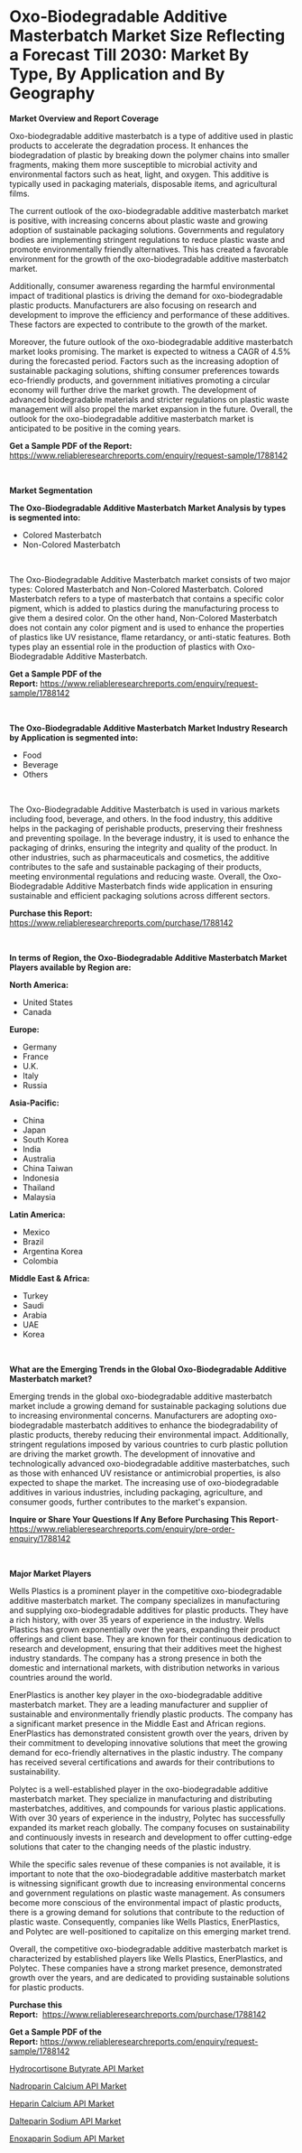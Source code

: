 <p><h1>Oxo-Biodegradable Additive Masterbatch Market Size Reflecting a Forecast Till 2030: Market By Type, By Application and By Geography</h1></p><p><strong>Market Overview and Report Coverage</strong></p>
<p><p>Oxo-biodegradable additive masterbatch is a type of additive used in plastic products to accelerate the degradation process. It enhances the biodegradation of plastic by breaking down the polymer chains into smaller fragments, making them more susceptible to microbial activity and environmental factors such as heat, light, and oxygen. This additive is typically used in packaging materials, disposable items, and agricultural films.</p><p>The current outlook of the oxo-biodegradable additive masterbatch market is positive, with increasing concerns about plastic waste and growing adoption of sustainable packaging solutions. Governments and regulatory bodies are implementing stringent regulations to reduce plastic waste and promote environmentally friendly alternatives. This has created a favorable environment for the growth of the oxo-biodegradable additive masterbatch market.</p><p>Additionally, consumer awareness regarding the harmful environmental impact of traditional plastics is driving the demand for oxo-biodegradable plastic products. Manufacturers are also focusing on research and development to improve the efficiency and performance of these additives. These factors are expected to contribute to the growth of the market.</p><p>Moreover, the future outlook of the oxo-biodegradable additive masterbatch market looks promising. The market is expected to witness a CAGR of 4.5% during the forecasted period. Factors such as the increasing adoption of sustainable packaging solutions, shifting consumer preferences towards eco-friendly products, and government initiatives promoting a circular economy will further drive the market growth. The development of advanced biodegradable materials and stricter regulations on plastic waste management will also propel the market expansion in the future. Overall, the outlook for the oxo-biodegradable additive masterbatch market is anticipated to be positive in the coming years.</p></p>
<p><strong>Get a Sample PDF of the Report:</strong> <a href="https://www.reliableresearchreports.com/enquiry/request-sample/1788142">https://www.reliableresearchreports.com/enquiry/request-sample/1788142</a></p>
<p>&nbsp;</p>
<p><strong>Market Segmentation</strong></p>
<p><strong>The Oxo-Biodegradable Additive Masterbatch Market Analysis by types is segmented into:</strong></p>
<p><ul><li>Colored Masterbatch</li><li>Non-Colored Masterbatch</li></ul></p>
<p>&nbsp;</p>
<p><p>The Oxo-Biodegradable Additive Masterbatch market consists of two major types: Colored Masterbatch and Non-Colored Masterbatch. Colored Masterbatch refers to a type of masterbatch that contains a specific color pigment, which is added to plastics during the manufacturing process to give them a desired color. On the other hand, Non-Colored Masterbatch does not contain any color pigment and is used to enhance the properties of plastics like UV resistance, flame retardancy, or anti-static features. Both types play an essential role in the production of plastics with Oxo-Biodegradable Additive Masterbatch.</p></p>
<p><strong>Get a Sample PDF of the Report:</strong>&nbsp;<a href="https://www.reliableresearchreports.com/enquiry/request-sample/1788142">https://www.reliableresearchreports.com/enquiry/request-sample/1788142</a></p>
<p>&nbsp;</p>
<p><strong>The Oxo-Biodegradable Additive Masterbatch Market Industry Research by Application is segmented into:</strong></p>
<p><ul><li>Food</li><li>Beverage</li><li>Others</li></ul></p>
<p>&nbsp;</p>
<p><p>The Oxo-Biodegradable Additive Masterbatch is used in various markets including food, beverage, and others. In the food industry, this additive helps in the packaging of perishable products, preserving their freshness and preventing spoilage. In the beverage industry, it is used to enhance the packaging of drinks, ensuring the integrity and quality of the product. In other industries, such as pharmaceuticals and cosmetics, the additive contributes to the safe and sustainable packaging of their products, meeting environmental regulations and reducing waste. Overall, the Oxo-Biodegradable Additive Masterbatch finds wide application in ensuring sustainable and efficient packaging solutions across different sectors.</p></p>
<p><strong>Purchase this Report:</strong>&nbsp; <a href="https://www.reliableresearchreports.com/purchase/1788142">https://www.reliableresearchreports.com/purchase/1788142</a></p>
<p>&nbsp;</p>
<p><strong>In terms of Region, the Oxo-Biodegradable Additive Masterbatch Market Players available by Region are:</strong></p>
<p>
    <p> <strong> North America: </strong>
        <ul>
            <li>United States</li>
            <li>Canada</li>
        </ul>
        </p> 
    <p> <strong> Europe: </strong>
        <ul>
            <li>Germany</li>
            <li>France</li>
            <li>U.K.</li>
            <li>Italy</li>
            <li>Russia</li>
        </ul>
        </p> 
    <p> <strong> Asia-Pacific: </strong>
        <ul>
            <li>China</li>
            <li>Japan</li>
            <li>South Korea</li>
            <li>India</li>
            <li>Australia</li>
            <li>China Taiwan</li>
            <li>Indonesia</li>
            <li>Thailand</li>
            <li>Malaysia</li>
        </ul>
        </p> 
    <p> <strong> Latin America: </strong>
        <ul>
            <li>Mexico</li>
            <li>Brazil</li>
            <li>Argentina Korea</li>
            <li>Colombia</li>
        </ul>
        </p> 
    <p> <strong> Middle East & Africa: </strong>
        <ul>
            <li>Turkey</li>
            <li>Saudi</li>
            <li>Arabia</li>
            <li>UAE</li>
            <li>Korea</li>
        </ul>
    </p>
    </p>
<p>&nbsp;</p>
<p><strong>What are the Emerging Trends in the Global Oxo-Biodegradable Additive Masterbatch market?</strong></p>
<p><p>Emerging trends in the global oxo-biodegradable additive masterbatch market include a growing demand for sustainable packaging solutions due to increasing environmental concerns. Manufacturers are adopting oxo-biodegradable masterbatch additives to enhance the biodegradability of plastic products, thereby reducing their environmental impact. Additionally, stringent regulations imposed by various countries to curb plastic pollution are driving the market growth. The development of innovative and technologically advanced oxo-biodegradable additive masterbatches, such as those with enhanced UV resistance or antimicrobial properties, is also expected to shape the market. The increasing use of oxo-biodegradable additives in various industries, including packaging, agriculture, and consumer goods, further contributes to the market's expansion.</p></p>
<p><strong>Inquire or Share Your Questions If Any Before Purchasing This Report</strong>- <a href="https://www.reliableresearchreports.com/enquiry/pre-order-enquiry/1788142">https://www.reliableresearchreports.com/enquiry/pre-order-enquiry/1788142</a></p>
<p>&nbsp;</p>
<p><strong>Major Market Players</strong></p>
<p><p>Wells Plastics is a prominent player in the competitive oxo-biodegradable additive masterbatch market. The company specializes in manufacturing and supplying oxo-biodegradable additives for plastic products. They have a rich history, with over 35 years of experience in the industry. Wells Plastics has grown exponentially over the years, expanding their product offerings and client base. They are known for their continuous dedication to research and development, ensuring that their additives meet the highest industry standards. The company has a strong presence in both the domestic and international markets, with distribution networks in various countries around the world.</p><p>EnerPlastics is another key player in the oxo-biodegradable additive masterbatch market. They are a leading manufacturer and supplier of sustainable and environmentally friendly plastic products. The company has a significant market presence in the Middle East and African regions. EnerPlastics has demonstrated consistent growth over the years, driven by their commitment to developing innovative solutions that meet the growing demand for eco-friendly alternatives in the plastic industry. The company has received several certifications and awards for their contributions to sustainability.</p><p>Polytec is a well-established player in the oxo-biodegradable additive masterbatch market. They specialize in manufacturing and distributing masterbatches, additives, and compounds for various plastic applications. With over 30 years of experience in the industry, Polytec has successfully expanded its market reach globally. The company focuses on sustainability and continuously invests in research and development to offer cutting-edge solutions that cater to the changing needs of the plastic industry.</p><p>While the specific sales revenue of these companies is not available, it is important to note that the oxo-biodegradable additive masterbatch market is witnessing significant growth due to increasing environmental concerns and government regulations on plastic waste management. As consumers become more conscious of the environmental impact of plastic products, there is a growing demand for solutions that contribute to the reduction of plastic waste. Consequently, companies like Wells Plastics, EnerPlastics, and Polytec are well-positioned to capitalize on this emerging market trend.</p><p>Overall, the competitive oxo-biodegradable additive masterbatch market is characterized by established players like Wells Plastics, EnerPlastics, and Polytec. These companies have a strong market presence, demonstrated growth over the years, and are dedicated to providing sustainable solutions for plastic products.</p></p>
<p><strong>Purchase this Report:</strong>&nbsp;&nbsp;<a href="https://www.reliableresearchreports.com/purchase/1788142">https://www.reliableresearchreports.com/purchase/1788142</a></p>
<p></p>
<p><strong>Get a Sample PDF of the Report:</strong>&nbsp;<a href="https://www.reliableresearchreports.com/enquiry/request-sample/1788142">https://www.reliableresearchreports.com/enquiry/request-sample/1788142</a></p>
<p><p><a href="https://github.com/aashishrp02/Market-Research-Report-List-1/blob/main/hydrocortisone-butyrate-api-market.md">Hydrocortisone Butyrate API Market</a></p><p><a href="https://github.com/rahu1506/Market-Research-Report-List-1/blob/main/nadroparin-calcium-api-market.md">Nadroparin Calcium API Market</a></p><p><a href="https://github.com/rahu1505/Market-Research-Report-List-1/blob/main/heparin-calcium-api-market.md">Heparin Calcium API Market</a></p><p><a href="https://github.com/aashishrp/Market-Research-Report-List-1/blob/main/dalteparin-sodium-api-market.md">Dalteparin Sodium API Market</a></p><p><a href="https://github.com/rahu1502/Market-Research-Report-List-1/blob/main/enoxaparin-sodium-api-market.md">Enoxaparin Sodium API Market</a></p></p>